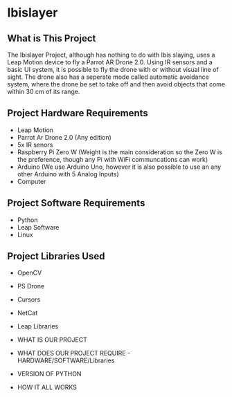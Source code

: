 # Ibislayer

## What is This Project

The Ibislayer Project, although has nothing to do with Ibis slaying, uses a Leap Motion device to fly a Parrot AR Drone 2.0. Using IR sensors and a basic UI system, it is possible to fly the drone with or without visual line of sight. The drone also has a seperate mode called automatic avoidance system, where the drone be set to take off and then avoid objects that come within 30 cm of its range.

## Project Hardware Requirements

- Leap Motion
- Parrot Ar Drone 2.0 (Any edition)
- 5x IR senors
- Raspberry Pi Zero W (Weight is the main consideration so the Zero W is the preference, though any Pi with WiFi communcations can work)
- Arduino (We use Arduino Uno, however it is also possible to use an any other Arduino with 5 Analog Inputs)
- Computer

## Project Software Requirements

- Python
- Leap Software
- Linux 

## Project Libraries Used

- OpenCV
- PS Drone
- Cursors
- NetCat
- Leap Libraries

- WHAT IS OUR PROJECT
- WHAT DOES OUR PROJECT REQUIRE - HARDWARE/SOFTWARE/Libraries
- VERSION OF PYTHON
- HOW IT ALL WORKS
